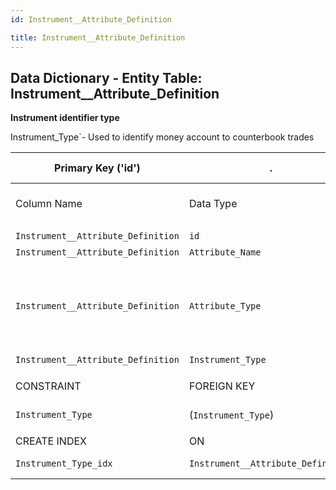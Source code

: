 ```yaml
---
id: Instrument__Attribute_Definition

title: Instrument__Attribute_Definition
---
```


## Data Dictionary - Entity Table: Instrument__Attribute_Definition

**Instrument identifier type**

Instrument_Type`- Used to identify money account to counterbook trades


| Primary Key ('id')|.|ENGINE = InnoDB|.|.|
|---|---|---|---|---|
|Column Name|Data Type|PK Primary Key, NN-Not Null, Null|Example|Comments|
||
|`Instrument__Attribute_Definition` |`id`|BIGINT(12)|PK, NN|1|PrimaryKey-ID, Not Null (auto creates)|
|`Instrument__Attribute_Definition` |`Attribute_Name`|VARCHAR(45)|NULL|.|.|
|`Instrument__Attribute_Definition` |`Attribute_Type`|VARCHAR(45)|NULL|e.g: RIC, ISIN, CUSIP, SEDOL, Ticker, Valor, WKN.|.|
|`Instrument__Attribute_Definition` |`Instrument_Type`|BIGINT(12)|NULL|1|.|
||
|CONSTRAINT|FOREIGN KEY|REFERENCES|ON DELETE|ON UPDATE|
|`Instrument_Type`|(`Instrument_Type`)|`InstrumentType` (`id`)| NO ACTION|NO ACTION|
||
|CREATE INDEX|ON|ASC|VISABLE|.|
|`Instrument_Type_idx` |`Instrument__Attribute_Definition` | (`Instrument_Type` ASC) | VISIBLE|.|
